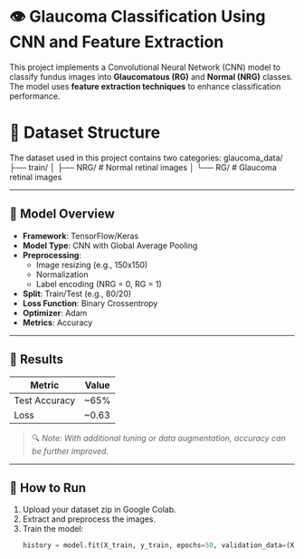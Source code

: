 # 👁️ Glaucoma Classification Using CNN and Feature Extraction
This project implements a Convolutional Neural Network (CNN) model to classify fundus images into **Glaucomatous (RG)** and **Normal (NRG)** classes. The model uses **feature extraction techniques** to enhance classification performance.

# 📁 Dataset Structure
The dataset used in this project contains two categories:
glaucoma_data/
├── train/
│ ├── NRG/ # Normal retinal images
│ └── RG/ # Glaucoma retinal images


---

## 🧠 Model Overview

- **Framework**: TensorFlow/Keras
- **Model Type**: CNN with Global Average Pooling
- **Preprocessing**:
  - Image resizing (e.g., 150x150)
  - Normalization
  - Label encoding (NRG = 0, RG = 1)
- **Split**: Train/Test (e.g., 80/20)
- **Loss Function**: Binary Crossentropy
- **Optimizer**: Adam
- **Metrics**: Accuracy

---

## 🧪 Results

| Metric           | Value    |
|------------------|----------|
| Test Accuracy    | ~65%     |
| Loss             | ~0.63    |

> 🔍 *Note: With additional tuning or data augmentation, accuracy can be further improved.*

---

## 📝 How to Run

1. Upload your dataset zip in Google Colab.
2. Extract and preprocess the images.
3. Train the model:
   ```python
   history = model.fit(X_train, y_train, epochs=50, validation_data=(X_test, y_test))
